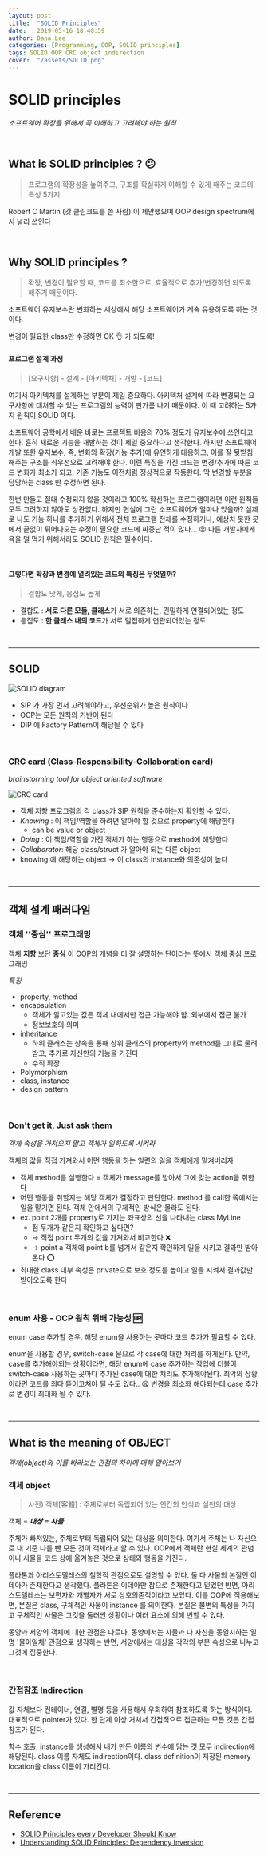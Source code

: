 ```yaml
---
layout: post
title:  "SOLID Principles"
date:   2019-05-16 18:40:59
author: Dana Lee
categories: [Programming, OOP, SOLID principles]
tags: SOLID OOP CRC object indirection
cover:  "/assets/SOLID.png"
---
```


# SOLID principles 

_소프트웨어 확장을 위해서 꼭 이해하고 고려해야 하는 원칙_

&nbsp;

## What is SOLID principles ? :confused:

> 프로그램의 확장성을 높여주고, 구조를 확실하게 이해할 수 있게 해주는 코드의 특성 5가지

Robert C Martin (갓 클린코드를 쓴 사람) 이 제안했으며 OOP design spectrum에서 널리 쓰인다

&nbsp;

## Why SOLID principles ?

> 확장, 변경이 필요할 때, 코드를 최소한으로, 효율적으로 추가/변경하면 되도록 해주기 때문이다.

소프트웨어 유지보수란 변화하는 세상에서 해당 소프트웨어가 계속 유용하도록 하는 것이다.

변경이 필요한 class만 수정하면 OK 👌 가 되도록!



#### 프로그램 설계 과정

> [요구사항] - 설계 - [아키텍처] - 개발 - [코드]

여기서 아키텍처를 설계하는 부분이 제일 중요하다. 아키텍처 설계에 따라 변경되는 요구사항에 대처할 수 있는 프로그램의 능력이 판가름 나기 때문이다. 이 때 고려하는 5가지 원칙이 SOLID 이다.

소프트웨어 공학에서 배운 바로는 프로젝트 비용의 70% 정도가 유지보수에 쓰인다고 한다. 흔히 새로운 기능을 개발하는 것이 제일 중요하다고 생각한다. 하지만 소프트웨어 개발 또한 유지보수, 즉, 변화와 확장(기능 추가)에 유연하게 대응하고, 이를 잘 뒷받침 해주는 구조를 최우선으로 고려해야 한다. 이런 특징을 가진 코드는 변경/추가에 따른 코드 변화가 최소가 되고, 기존 기능도 이전처럼 정상적으로 작동한다. 딱 변경할 부분을 담당하는 class 만 수정하면 된다.

한번 만들고 절대 수정되지 않을 것이라고 100% 확신하는 프로그램이라면 이런 원칙들 모두 고려하지 않아도 상관없다. 하지만 현실에 그런 소프트웨어가 얼마나 있을까? 실제로 나도 기능 하나를 추가하기 위해서 전체 프로그램 전체를 수정하거나, 예상치 못한 곳에서 끝없이 튀어나오는 수정이 필요한 코드에 짜증난 적이 많다… :angry: 다른 개발자에게 욕을 덜 먹기 위해서라도 SOLID 원칙은 필수이다.

&nbsp;

#### 그렇다면 확장과 변경에 열려있는 코드의 특징은 무엇일까?

> 결합도 낮게, 응집도 높게

- 결합도 : **서로 다른 모듈, 클래스**가 서로 의존하는, 긴밀하게 연결되어있는 정도
- 응집도 : **한 클래스 내의 코드**가 서로 밀접하게 연관되어있는 정도

&nbsp;

---

## SOLID

![SOLID diagram]({{site.url}}/assets/SOLID.png)

- SIP 가 가장 먼저 고려해야하고, 우선순위가 높은 원칙이다
- OCP는 모든 원칙의 기반이 된다 
- DIP 에 Factory Pattern이 해당될 수 있다

&nbsp;

### CRC card (Class-Responsibility-Collaboration card)

*brainstorming tool for object oriented software*

![CRC card]({{site.url}}/assets/CRC-card.png)

- 객체 지향 프로그램의 각 class가 SIP 원칙을 준수하는지 확인할 수 있다.
- *Knowing* : 이 책임/역할을 하려면 알아야 할 것으로 property에 해당한다
  - can be value or object
- *Doing* : 이 책임/역할을 가진 객체가 하는 행동으로 method에 해당한다
- *Collaborator*: 해당 class/struct 가 알아야 되는 다른 object
- knowing 에 해당하는 object → 이 class의 instance와 의존성이 높다

&nbsp;

---

## 객체 설계 패러다임

### 객체 ''중심'' 프로그래밍

객체 **지향** 보단 **중심** 이 OOP의 개념을 더 잘 설명하는 단어라는 뜻에서 객체 중심 프로그래밍

*특징*

- property, method
- encapsulation
  - 객체가 알고있는 값은 객체 내에서만 접근 가능해야 함. 외부에서 접근 불가
  - 정보보호의 의미
- inheritance
  - 하위 클래스는 상속을 통해 상위 클래스의 property와 method를 그대로 물려받고, 추가로 자신만의 기능을 가진다
  - 수직 확장
- Polymorphism
- class, instance
- design pattern

&nbsp;

### Don't get it, Just ask them 

*객체 속성을 가져오지 말고 객체가 일하도록 시켜라*

객체의 값을 직접 가져와서 어떤 행동을 하는 일련의 일을 객체에게 맡겨버리자

- 객체 method를 실행한다 = 객체가 message를 받아서 그에 맞는 action을 취한다
- 어떤 행동을 취할지는 해당 객체가 결정하고 판단한다. method 를 call한 쪽에서는 일을 맡기면 된다. 객체 안에서의 구체적인 방식은 몰라도 된다.
- ex. point 2개를 property로 가지는 좌표상의 선을 나타내는 class MyLine
  - 점 두개가 같은지 확인하고 싶다면? 
  - → 직접 point 두개의 값을 가져와서 비교한다 :x:
  - → point a 객체에 point b를 넘겨서 같은지 확인하게 일을 시키고 결과만 받아온다 :o:
- 최대한 class 내부 속성은 private으로 보호 정도를 높이고 일을 시켜서 결과값만 받아오도록 한다

&nbsp;

### enum 사용 - OCP 원칙 위배 가능성 :up:

enum case 추가할 경우, 해당 enum을 사용하는 곳마다 코드 추가가 필요할 수 있다.

enum을 사용할 경우, switch-case 문으로 각 case에 대한 처리를 하게된다. 만약, case를 추가해야되는 상황이라면, 해당 enum에 case 추가하는 작업에 더불어 switch-case 사용하는 곳마다 추가된 case에 대한 처리도 추가해야된다. 최악의 상황이라면 코드를 죄다 뜯어고쳐야 될 수도 있다.. :tired_face: 변경을 최소화 해야되는데 case 추가로 변경이 최대화 될 수 있다.

&nbsp;

---

## What is the meaning of OBJECT

*객체(object)와 이를 바라보는 관점의 차이에 대해 알아보기*

### 객체 object

> 사전) 객체[客體] : 주체로부터 독립되어 있는 인간의 인식과 실천의 대상

객체 = ***대상 = 사물*** 

주체가 빠져있는, 주체로부터 독립되어 있는 대상을 의미한다. 여기서 주체는 나 자신으로 내 기준 나를 뺀 모든 것이 객체라고 할 수 있다. OOP에서 객체란 현실 세계의 관념이나 사물을 코드 상에 옮겨놓은 것으로 상태와 행동을 가진다.

플라톤과 아리스토텔레스의 철학적 관점으로도 설명할 수 있다. 둘 다 사물의 본질인 이데아가 존재한다고 생각했다. 플라톤은 이데아만 참으로 존재한다고 믿었던 반면, 아리스토텔레스는 보편자와 개별자가 서로 상호의존적이라고 보았다. 이를 OOP에 적용해보면, 본질은 class, 구체적인 사물이 instance 를 의미한다. 본질은 불변의 특성을 가지고 구체적인 사물은 그것을 둘러싼 상황이나 여러 요소에 의해 변할 수 있다.

동양과 서양의 객체에 대한 관점은 다르다. 동양에서는 사물과 나 자신을 동일시하는 일명 '물아일체' 관점으로 생각하는 반면, 서양에서는 대상을 각각의 부분 속성으로 나누고 그것에 집중한다.

&nbsp;

### 간접참조 Indirection

값 자체보다 컨테이너, 연결, 별명 등을 사용해서 우회하여 참조하도록 하는 방식이다. 대표적으로 pointer가 있다. 한 단계 이상 거쳐서 간접적으로 접근하는 모든 것은 간접참조가 된다.

함수 호출, instance를 생성해서 내가 만든 이름의 변수에 담는 것 모두 indirection에 해당된다. class 이름 자체도 indirection이다. class definition이 저장된 memory location을 class 이름이 가리킨다.

&nbsp;

---

## Reference 

- [SOLID Principles every Developer Should Know](https://blog.bitsrc.io/solid-principles-every-developer-should-know-b3bfa96bb688)
- [Understanding SOLID Principles: Dependency Inversion](https://codeburst.io/understanding-solid-principles-dependency-injection-d570c15560ab)

&nbsp;









